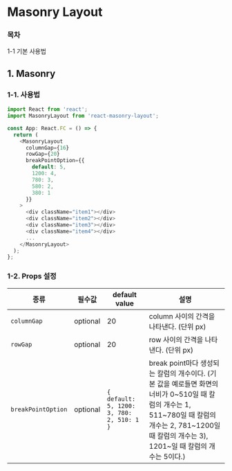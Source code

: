 # Masonry Layout

### 목차
1-1 기본 사용법

## 1. Masonry
### 1-1. 사용법
```typescript
import React from 'react';
import MasonryLayout from 'react-masonry-layout';

const App: React.FC = () => {
  return (
    <MasonryLayout
      columnGap={16}
      rowGap={20}
      breakPointOption={{
        default: 5,
        1200: 4,
        780: 3,
        580: 2,
        380: 1
      }}
    >
      <div className="item1"></div>
      <div className="item2"></div>
      <div className="item3"></div>
      <div className="item4"></div>
      ...
    </MasonryLayout>
  );
};
```

### 1-2. Props 설정
|종류|필수값|default value|설명|
|---|---|---|---|
|`columnGap`|optional|20|column 사이의 간격을 나타낸다. (단위 px)|
|`rowGap`|optional|20|row 사이의 간격을 나타낸다. (단위 px)|
|`breakPointOption`|optional|`{ default: 5, 1200: 3, 780: 2, 510: 1 }`|break point마다 생성되는 칼럼의 개수이다. (기본 값을 예로들면 화면의 너비가 0~510일 때 칼럼의 개수는 1, 511~780일 때 칼럼의 개수는 2, 781~1200일 때 칼럼의 개수는 3), 1201~일 때 칼럼의 개수는 5이다.)|

